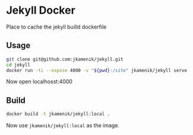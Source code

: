 # Jekyll Docker

Place to cache the jekyll builld dockerfile

## Usage

```bash
git clone git@github.com:jkamenik/jekyll.git
cd jekyll
docker run -ti --expose 4000 -v "${pwd}:/site" jkamenik/jekyll serve
```

Now open localhosst:4000

## Build

```bash
docker build -t jkamenik/jekyll:local .
```

Now use `jkamenik/jekyll:local` as the image.
